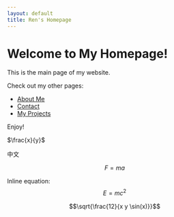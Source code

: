 ```yaml
---
layout: default
title: Ren's Homepage
---
```


# Welcome to My Homepage!

This is the main page of my website.

Check out my other pages:
- [About Me](about.md)
- [Contact](contact.md)
- [My Projects](projects.md)

Enjoy!

$\frac{x}{y}$

中文

$$ F = ma $$

Inline equation: $$E = mc^2$$

$$\sqrt{\frac{12}{x y \sin(x)}}$$
